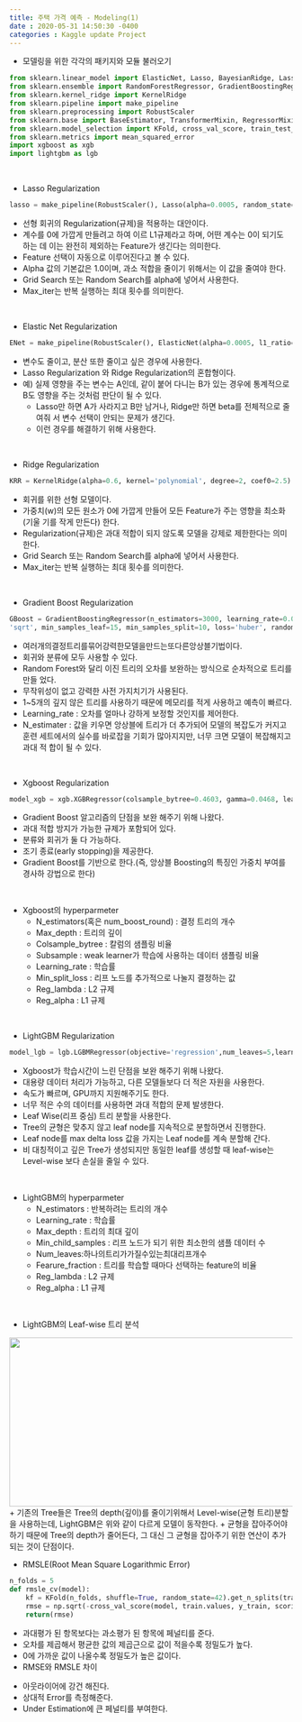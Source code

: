 ```yaml
---
title: 주택 가격 예측 - Modeling(1)  
date : 2020-05-31 14:50:30 -0400
categories : Kaggle update Project
---
```


* 모델링을 위한 각각의 패키지와 모듈 불러오기
```python
from sklearn.linear_model import ElasticNet, Lasso, BayesianRidge, LassoLarsIC
from sklearn.ensemble import RandomForestRegressor, GradientBoostingRegressor
from sklearn.kernel_ridge import KernelRidge
from sklearn.pipeline import make_pipeline
from sklearn.preprocessing import RobustScaler
from sklearn.base import BaseEstimator, TransformerMixin, RegressorMixin, clone
from sklearn.model_selection import KFold, cross_val_score, train_test_split
from sklearn.metrics import mean_squared_error
import xgboost as xgb
import lightgbm as lgb
```
<br>

* Lasso Regularization
```python
lasso = make_pipeline(RobustScaler(), Lasso(alpha=0.0005, random_state=1))
```
  + 선형 회귀의 Regularization(규제)을 적용하는 대안이다.
  + 계수를 0에 가깝게 만들려고 하여 이르 L1규제라고 하며, 어떤 계수는 0이 되기도 하는
데 이는 완전히 제외하는 Feature가 생긴다는 의미한다.
  + Feature 선택이 자동으로 이루어진다고 볼 수 있다.
  + Alpha 값의 기본값은 1.0이며, 과소 적합을 줄이기 위해서는 이 값을 줄여야 한다.
  + Grid Search 또는 Random Search를 alpha에 넣어서 사용한다.
  + Max_iter는 반복 실행하는 최대 횟수를 의미한다.
  
<br>

* Elastic Net Regularization
```python
ENet = make_pipeline(RobustScaler(), ElasticNet(alpha=0.0005, l1_ratio= .9, random_state=3))
```
  + 변수도 줄이고, 분산 또한 줄이고 싶은 경우에 사용한다.
  + Lasso Regularization 와 Ridge Regularization의 혼합형이다.
  + 예) 실제 영향을 주는 변수는 A인데, 같이 붙어 다니는 B가 있는 경우에 통계적으로 B도
영향을 주는 것처럼 판단이 될 수 있다.
    - Lasso만 하면 A가 사라지고 B만 남거나, Ridge만 하면 beta를 전체적으로 줄여줘 서 변수 선택이 안되는 문제가 생긴다.
    - 이런 경우를 해결하기 위해 사용한다.

<br>

* Ridge Regularization
```python
KRR = KernelRidge(alpha=0.6, kernel='polynomial', degree=2, coef0=2.5)
```
  + 회귀를 위한 선형 모델이다.
  + 가중치(w)의 모든 원소가 0에 가깝게 만들어 모든 Feature가 주는 영향을 최소화(기울
기를 작게 만든다) 한다.
  + Regularization(규제)은 과대 적합이 되지 않도록 모델을 강제로 제한한다는 의미한다.
  + Grid Search 또는 Random Search를 alpha에 넣어서 사용한다.
  + Max_iter는 반복 실행하는 최대 횟수를 의미한다.

<br>

* Gradient Boost Regularization
```python
GBoost = GradientBoostingRegressor(n_estimators=3000, learning_rate=0.05, max_depth=4, max_features=
'sqrt', min_samples_leaf=15, min_samples_split=10, loss='huber', random_state=5)
```
  + 여러개의결정트리를묶어강력한모델을만드는또다른앙상블기법이다.
  + 회귀와 분류에 모두 사용할 수 있다.
  + Random Forest와 달리 이진 트리의 오차를 보완하는 방식으로 순차적으로 트리를 만들
었다.
  + 무작위성이 없고 강력한 사전 가지치기가 사용된다.
  + 1~5개의 깊지 않은 트리를 사용하기 때문에 메모리를 적게 사용하고 예측이 빠르다.
  + Learning_rate : 오차를 얼마나 강하게 보정할 것인지를 제어한다.
  + N_estimater : 값을 키우면 앙상블에 트리가 더 추가되어 모델의 복잡도가 커지고 훈련 세트에서의 실수를 바로잡을 기회가 많아지지만, 너무 크면 모델이 복잡해지고 과대 적 합이 될 수 있다.

<br>

* Xgboost Regularization
```python
model_xgb = xgb.XGBRegressor(colsample_bytree=0.4603, gamma=0.0468, learning_rate=0.05, max_depth=3,min_child_weight=1.7817, n_estimators=2200, reg_alpha=0.4640, reg_lambda=0.8571, subsample=0.5213, silent=1, random_state=7, nthread=-1)
```
  + Gradient Boost 알고리즘의 단점을 보완 해주기 위해 나왔다.
  + 과대 적합 방지가 가능한 규제가 포함되어 있다.
  + 분류와 회귀가 둘 다 가능하다.
  + 조기 종료(early stopping)을 제공한다.
  + Gradient Boost를 기반으로 한다.(즉, 앙상블 Boosting의 특징인 가중치 부여를 경사하 강법으로 한다)

<br>

* Xgboost의 hyperparmeter
  + N_estimators(혹은 num_boost_round) : 결정 트리의 개수
  + Max_depth : 트리의 깊이
  + Colsample_bytree : 칼럼의 샘플링 비율
  + Subsample : weak learner가 학습에 사용하는 데이터 샘플링 비율
  + Learning_rate : 학습률
  + Min_split_loss : 리프 노드를 추가적으로 나눌지 결정하는 값
  + Reg_lambda : L2 규제
  + Reg_alpha : L1 규제

<br>

* LightGBM Regularization
```python
model_lgb = lgb.LGBMRegressor(objective='regression',num_leaves=5,learning_rate=0.05, n_estimators=720, max_bin=55, bagging_fraction=0.8 , bagging_freq=5, feature_fraction=0.2319, feature_fraction_seed=9, bagging_seed=9, min_data_in_leaf=6, min_sum_hessian_in_leaf=11)
```
  + Xgboost가 학습시간이 느린 단점을 보완 해주기 위해 나왔다.
  + 대용량 데이터 처리가 가능하고, 다른 모델들보다 더 적은 자원을 사용한다.
  + 속도가 빠르며, GPU까지 지원해주기도 한다.
  + 너무 적은 수의 데이터를 사용하면 과대 적합의 문제 발생한다.
  + Leaf Wise(리프 중심) 트리 분할을 사용한다.
  + Tree의 균형은 맞추지 않고 leaf node를 지속적으로 분할하면서 진행한다.
  + Leaf node를 max delta loss 값을 가지는 Leaf node를 계속 분할해 간다.
  + 비 대칭적이고 깊은 Tree가 생성되지만 동일한 leaf를 생성할 때 leaf-wise는 Level-wise 보다 손실을 줄일 수 있다.

<br>

* LightGBM의 hyperparmeter
  + N_estimators : 반복하려는 트리의 개수
  + Learning_rate : 학습률
  + Max_depth : 트리의 최대 깊이
  + Min_child_samples : 리프 노드가 되기 위한 최소한의 샘플 데이터 수
  + Num_leaves:하나의트리가가질수있는최대리프개수
  + Fearure_fraction : 트리를 학습할 때마다 선택하는 feature의 비율
  + Reg_lambda : L2 규제
  + Reg_alpha : L1 규제

<br>

* LightGBM의 Leaf-wise 트리 분석
<img src="https://user-images.githubusercontent.com/60723495/83345630-6f67b480-a350-11ea-8256-fda78e1e3d1a.png" width="600" height="300">
  + 기존의 Tree들은 Tree의 depth(깊이)를 줄이기위해서 Level-wise(균형 트리)분할을 사용하는데, LightGBM은 위와 같이 다르게 모델이 동작한다.
  + 균형을 잡아주어야 하기 때문에 Tree의 depth가 줄어든다, 그 대신 그 균형을 잡아주기 위한 연산이 추가 되는 것이 단점이다.

<br>

* RMSLE(Root Mean Square Logarithmic Error)
```python
n_folds = 5
def rmsle_cv(model):
    kf = KFold(n_folds, shuffle=True, random_state=42).get_n_splits(train.values)
    rmse = np.sqrt(-cross_val_score(model, train.values, y_train, scoring='neg_mean_squared_error',cv=kf))
    return(rmse)
```   
  + 과대평가 된 항목보다는 과소평가 된 항목에 페널티를 준다.
  + 오차를 제곱해서 평균한 값의 제곱근으로 값이 적을수록 정밀도가 높다.
  + 0에 가까운 값이 나올수록 정밀도가 높은 값이다.
  + RMSE와 RMSLE 차이
   - 아웃라이어에 강건 해진다.
   - 상대적 Error를 측정해준다.
   - Under Estimation에 큰 페널티를 부여한다.
